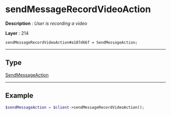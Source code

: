 # sendMessageRecordVideoAction

**Description** : *User is recording a video*

**Layer** : 214

```tl
sendMessageRecordVideoAction#a187d66f = SendMessageAction;
```

---

## Type

[SendMessageAction](type/SendMessageAction)

---

## Example

```php
$sendMessageAction = $client->sendMessageRecordVideoAction();
```
